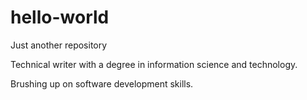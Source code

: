# hello-world
Just another repository

Technical writer with a degree in information science and technology.

Brushing up on software development skills.
